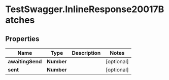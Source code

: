 # TestSwagger.InlineResponse20017Batches

## Properties

Name | Type | Description | Notes
------------ | ------------- | ------------- | -------------
**awaitingSend** | **Number** |  | [optional] 
**sent** | **Number** |  | [optional] 


